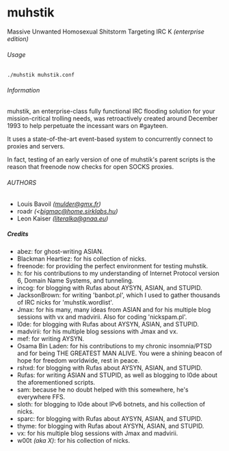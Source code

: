 # muhstik
Massive Unwanted Homosexual Shitstorm Targeting IRC K *(enterprise edition)*

###### Usage
`./muhstik muhstik.conf`

###### Information
muhstik, an enterprise-class fully functional IRC flooding solution for your mission-critical trolling needs, was retroactively created around December 1993 to help perpetuate the incessant wars on #gayteen.

It uses a state-of-the-art event-based system to concurrently connect to proxies and servers.

In fact, testing of an early version of one of muhstik's parent scripts is the reason that freenode now checks for open SOCKS proxies.

###### AUTHORS
* Louis Bavoil *(mulder@gmx.fr)* 
* roadr *(<bigmac@home.sirklabs.hu)*
* Leon Kaiser *(literalka@gnaa.eu)*                                        

##### Credits
* abez:              for ghost-writing ASIAN.
* Blackman Heartiez: for his collection of nicks.
* freenode:          for providing the perfect environment for testing muhstik.
* h:                 for his contributions to my understanding of Internet Protocol version 6, Domain Name Systems, and tunneling.
* incog:             for blogging with Rufas about AYSYN, ASIAN, and STUPID.
* JacksonBrown:      for writing 'banbot.pl', which I used to gather thousands of IRC nicks for 'muhstik.wordlist'.
* Jmax:              for his many, many ideas from ASIAN and for his multiple blog sessions with vx and madvirii. Also for coding 'nickspam.pl'.
* l0de:              for blogging with Rufas about AYSYN, ASIAN, and STUPID.
* madvirii:          for his multiple blog sessions with Jmax and vx.
* mef:               for writing AYSYN.
* Osama Bin Laden:   for his contributions to my chronic insomnia/PTSD and for being THE GREATEST MAN ALIVE. You were a shining beacon of hope for freedom worldwide, rest in peace.
* rshxd:             for blogging with Rufas about AYSYN, ASIAN, and STUPID.
* Rufas:             for writing ASIAN and STUPID, as well as blogging to l0de about the aforementioned scripts.
* sam:               because he no doubt helped with this somewhere, he's everywhere FFS.
* sloth:             for blogging to l0de about IPv6 botnets, and his collection of nicks.
* sparc:             for blogging with Rufas about AYSYN, ASIAN, and STUPID.
* thyme:             for blogging with Rufas about AYSYN, ASIAN, and STUPID.
* vx:                for his multiple blog sessions with Jmax and madvirii.
* w00t *(aka X)*:      for his collection of nicks.

